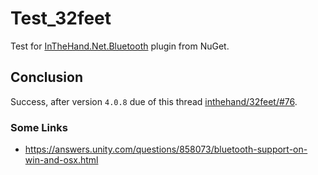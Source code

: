 # Test_32feet

Test for [InTheHand.Net.Bluetooth](https://www.nuget.org/packages/InTheHand.Net.Bluetooth/) plugin from NuGet.

## Conclusion

Success, after version `4.0.8` due of this thread 
[inthehand/32feet/#76](https://github.com/inthehand/32feet/issues/76#event-3624411972).

### Some Links

* https://answers.unity.com/questions/858073/bluetooth-support-on-win-and-osx.html
